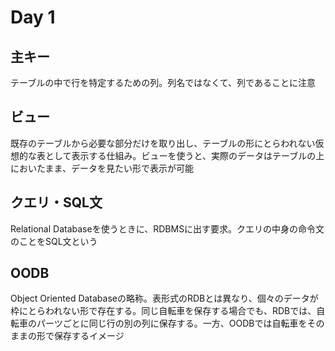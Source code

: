 # Day 1
## 主キー
テーブルの中で行を特定するための列。列名ではなくて、列であることに注意

## ビュー
既存のテーブルから必要な部分だけを取り出し、テーブルの形にとらわれない仮想的な表として表示する仕組み。ビューを使うと、実際のデータはテーブルの上においたまま、データを見たい形で表示が可能

## クエリ・SQL文
Relational Databaseを使うときに、RDBMSに出す要求。クエリの中身の命令文のことをSQL文という

## OODB
Object Oriented Databaseの略称。表形式のRDBとは異なり、個々のデータが枠にとらわれない形で存在する。同じ自転車を保存する場合でも、RDBでは、自転車のパーツごとに同じ行の別の列に保存する。一方、OODBでは自転車をそのままの形で保存するイメージ
